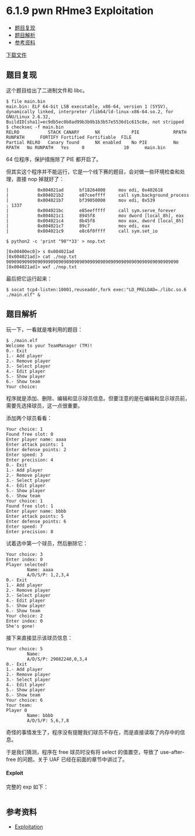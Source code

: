 # 6.1.9 pwn RHme3 Exploitation

- [题目复现](#题目复现)
- [题目解析](#题目解析)
- [参考资料](#参考资料)


[下载文件](../src/writeup/6.1.9_rhme3_exploitation)

## 题目复现
这个题目给出了二进制文件和 libc。
```
$ file main.bin 
main.bin: ELF 64-bit LSB executable, x86-64, version 1 (SYSV), dynamically linked, interpreter /lib64/ld-linux-x86-64.so.2, for GNU/Linux 2.6.32, BuildID[sha1]=ec9db5ec0b8ad99b3b9b1b3b57e5536d1c615c8e, not stripped
$ checksec -f main.bin 
RELRO           STACK CANARY      NX            PIE             RPATH      RUNPATH      FORTIFY Fortified Fortifiable  FILE
Partial RELRO   Canary found      NX enabled    No PIE          No RPATH   No RUNPATH   Yes     0               10      main.bin
```
64 位程序，保护措施除了 PIE 都开启了。

但其实这个程序并不能运行，它是一个线下赛的题目，会对做一些环境检查和处理，直接 nop 掉就好了：
```
|           0x004021ad      bf18264000     mov edi, 0x402618
|           0x004021b2      e87ceeffff     call sym.background_process
|           0x004021b7      bf39050000     mov edi, 0x539              ; 1337
|           0x004021bc      e85eefffff     call sym.serve_forever
|           0x004021c1      8945f8         mov dword [local_8h], eax
|           0x004021c4      8b45f8         mov eax, dword [local_8h]
|           0x004021c7      89c7           mov edi, eax
|           0x004021c9      e8c6f0ffff     call sym.set_io
```
```
$ python2 -c 'print "90"*33' > nop.txt
```
```
[0x00400ec0]> s 0x004021ad
[0x004021ad]> cat ./nop.txt 
909090909090909090909090909090909090909090909090909090909090909090
[0x004021ad]> wxf ./nop.txt
```

最后把它运行起来：
```
$ socat tcp4-listen:10001,reuseaddr,fork exec:"LD_PRELOAD=./libc.so.6 ./main.elf" &
```


## 题目解析
玩一下，一看就是堆利用的题目：
```
$ ./main.elf 
Welcome to your TeamManager (TM)!
0.- Exit
1.- Add player
2.- Remove player
3.- Select player
4.- Edit player
5.- Show player
6.- Show team
Your choice:
```
程序就是添加、删除、编辑和显示球员信息。但要注意的是在编辑和显示球员前，需要先选择球员，这一点很重要。

添加两个球员看看：
```
Your choice: 1
Found free slot: 0
Enter player name: aaaa
Enter attack points: 1
Enter defense points: 2
Enter speed: 3
Enter precision: 4
0.- Exit
1.- Add player
2.- Remove player
3.- Select player
4.- Edit player
5.- Show player
6.- Show team
Your choice: 1
Found free slot: 1
Enter player name: bbbb
Enter attack points: 5
Enter defense points: 6
Enter speed: 7
Enter precision: 8
```
试着选中第一个球员，然后删除它：
```
Your choice: 3
Enter index: 0
Player selected!
        Name: aaaa
        A/D/S/P: 1,2,3,4
0.- Exit
1.- Add player
2.- Remove player
3.- Select player
4.- Edit player
5.- Show player
6.- Show team
Your choice: 2
Enter index: 0
She's gone!
```
接下来直接显示该球员信息：
```
Your choice: 5
        Name: 
        A/D/S/P: 29082240,0,3,4
0.- Exit
1.- Add player
2.- Remove player
3.- Select player
4.- Edit player
5.- Show player
6.- Show team
Your choice: 6
Your team: 
Player 0
        Name: bbbb
        A/D/S/P: 5,6,7,8
```
奇怪的事情发生了，程序没有提醒我们球员不存在，而是直接读取了内存中的信息。

于是我们猜测，程序在 free 球员时没有将 select 的值置空，导致了 use-after-free 的问题。关于 UAF 已经在前面的章节中讲过了。


#### Exploit
完整的 exp 如下：
```python

```


## 参考资料
- [Exploitation](https://ctftime.org/task/4528)

